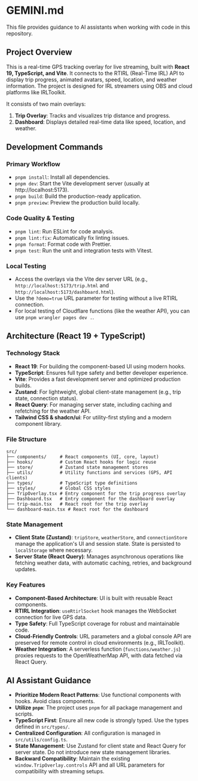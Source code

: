 # GEMINI.md

This file provides guidance to AI assistants when working with code in this repository.

## Project Overview

This is a real-time GPS tracking overlay for live streaming, built with **React 19, TypeScript, and Vite**. It connects to the RTIRL (Real-Time IRL) API to display trip progress, animated avatars, speed, location, and weather information. The project is designed for IRL streamers using OBS and cloud platforms like IRLToolkit.

It consists of two main overlays:

1.  **Trip Overlay**: Tracks and visualizes trip distance and progress.
2.  **Dashboard**: Displays detailed real-time data like speed, location, and weather.

## Development Commands

### Primary Workflow

- `pnpm install`: Install all dependencies.
- `pnpm dev`: Start the Vite development server (usually at http://localhost:5173).
- `pnpm build`: Build the production-ready application.
- `pnpm preview`: Preview the production build locally.

### Code Quality & Testing

- `pnpm lint`: Run ESLint for code analysis.
- `pnpm lint:fix`: Automatically fix linting issues.
- `pnpm format`: Format code with Prettier.
- `pnpm test`: Run the unit and integration tests with Vitest.

### Local Testing

- Access the overlays via the Vite dev server URL (e.g., `http://localhost:5173/trip.html` and `http://localhost:5173/dashboard.html`).
- Use the `?demo=true` URL parameter for testing without a live RTIRL connection.
- For local testing of Cloudflare functions (like the weather API), you can use `pnpm wrangler pages dev .`.

## Architecture (React 19 + TypeScript)

### Technology Stack

- **React 19**: For building the component-based UI using modern hooks.
- **TypeScript**: Ensures full type safety and better developer experience.
- **Vite**: Provides a fast development server and optimized production builds.
- **Zustand**: For lightweight, global client-state management (e.g., trip state, connection status).
- **React Query**: For managing server state, including caching and refetching for the weather API.
- **Tailwind CSS & shadcn/ui**: For utility-first styling and a modern component library.

### File Structure

```
src/
├── components/     # React components (UI, core, layout)
├── hooks/          # Custom React hooks for logic reuse
├── store/          # Zustand state management stores
├── utils/          # Utility functions and services (GPS, API clients)
├── types/          # TypeScript type definitions
├── styles/         # Global CSS styles
├── TripOverlay.tsx # Entry component for the trip progress overlay
├── Dashboard.tsx   # Entry component for the dashboard overlay
├── trip-main.tsx   # React root for the trip overlay
└── dashboard-main.tsx # React root for the dashboard
```

### State Management

- **Client State (Zustand)**: `tripStore`, `weatherStore`, and `connectionStore` manage the application's UI and session state. State is persisted to `localStorage` where necessary.
- **Server State (React Query)**: Manages asynchronous operations like fetching weather data, with automatic caching, retries, and background updates.

### Key Features

- **Component-Based Architecture**: UI is built with reusable React components.
- **RTIRL Integration**: `useRtirlSocket` hook manages the WebSocket connection for live GPS data.
- **Type Safety**: Full TypeScript coverage for robust and maintainable code.
- **Cloud-Friendly Controls**: URL parameters and a global console API are preserved for remote control in cloud environments (e.g., IRLToolkit).
- **Weather Integration**: A serverless function (`functions/weather.js`) proxies requests to the OpenWeatherMap API, with data fetched via React Query.

## AI Assistant Guidance

- **Prioritize Modern React Patterns**: Use functional components with hooks. Avoid class components.
- **Utilize `pnpm`**: The project uses `pnpm` for all package management and scripts.
- **TypeScript First**: Ensure all new code is strongly typed. Use the types defined in `src/types/`.
- **Centralized Configuration**: All configuration is managed in `src/utils/config.ts`.
- **State Management**: Use Zustand for client state and React Query for server state. Do not introduce new state management libraries.
- **Backward Compatibility**: Maintain the existing `window.TripOverlay.controls` API and all URL parameters for compatibility with streaming setups.
